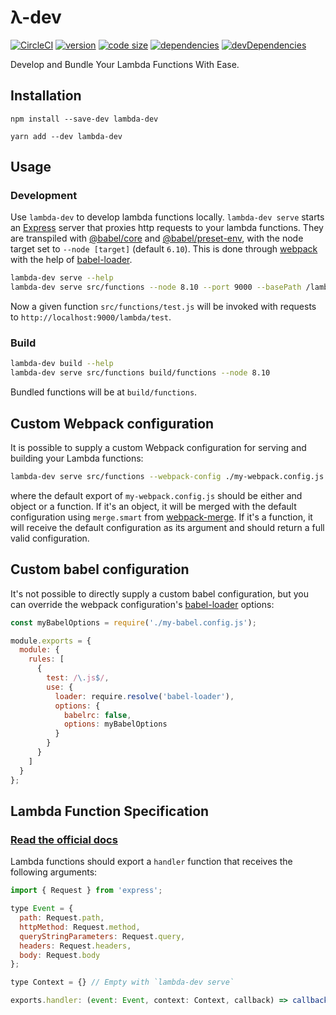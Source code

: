 # λ-dev

[![CircleCI](https://circleci.com/gh/iiroj/lambda-dev.svg?style=shield)](https://circleci.com/gh/iiroj/lambda-dev)
[![version](https://img.shields.io/npm/v/lambda-dev.svg)](https://www.npmjs.com/package/lambda-dev)
[![code size](https://img.shields.io/github/languages/code-size/iiroj/lambda-dev.svg)](https://github.com/iiroj/lambda-dev)
[![dependencies](https://img.shields.io/david/iiroj/lambda-dev.svg)](https://github.com/iiroj/lambda-dev/blob/master/package.json)
[![devDependencies](https://img.shields.io/david/dev/iiroj/lambda-dev.svg)](https://github.com/iiroj/lambda-dev/blob/master/package.json)

Develop and Bundle Your Lambda Functions With Ease.

## Installation

`npm install --save-dev lambda-dev`

`yarn add --dev lambda-dev`

## Usage

### Development

Use `lambda-dev` to develop lambda functions locally. `lambda-dev serve` starts an [Express](https://expressjs.com) server that proxies http requests to your lambda functions. They are transpiled with [@babel/core](https://babeljs.io/docs/en/next/babel-core) and [@babel/preset-env](https://babeljs.io/docs/en/next/babel-preset-env), with the node target set to `--node [target]` (default `6.10`). This is done through [webpack](https://webpack.js.org) with the help of [babel-loader](https://github.com/babel/babel-loader).

```bash
lambda-dev serve --help
lambda-dev serve src/functions --node 8.10 --port 9000 --basePath /lambda
```

Now a given function `src/functions/test.js` will be invoked with requests to `http://localhost:9000/lambda/test`.

### Build

```bash
lambda-dev build --help
lambda-dev serve src/functions build/functions --node 8.10
```

Bundled functions will be at `build/functions`.

## Custom Webpack configuration

It is possible to supply a custom Webpack configuration for serving and building your Lambda functions:

```bash
lambda-dev serve src/functions --webpack-config ./my-webpack.config.js
```

where the default export of `my-webpack.config.js` should be either and object or a function. If it's an object, it will be merged with the default configuration using `merge.smart` from [webpack-merge](https://github.com/survivejs/webpack-merge). If it's a function, it will receive the default configuration as its argument and should return a full valid configuration.

## Custom babel configuration

It's not possible to directly supply a custom babel configuration, but you can override the webpack configuration's [babel-loader](https://github.com/babel/babel-loader) options:

```javascript
const myBabelOptions = require('./my-babel.config.js');

module.exports = {
  module: {
    rules: [
      {
        test: /\.js$/,
        use: {
          loader: require.resolve('babel-loader'),
          options: {
            babelrc: false,
            options: myBabelOptions
          }
        }
      }
    ]
  }
};
```

## Lambda Function Specification

### [Read the official docs](https://docs.aws.amazon.com/lambda/latest/dg/nodejs-prog-model-handler.html)

Lambda functions should export a `handler` function that receives the following arguments:

```javascript
import { Request } from 'express';

type Event = {
  path: Request.path,
  httpMethod: Request.method,
  queryStringParameters: Request.query,
  headers: Request.headers,
  body: Request.body
};

type Context = {} // Empty with `lambda-dev serve`

exports.handler: (event: Event, context: Context, callback) => callback(error: Error | null, response: Response | null);
```
